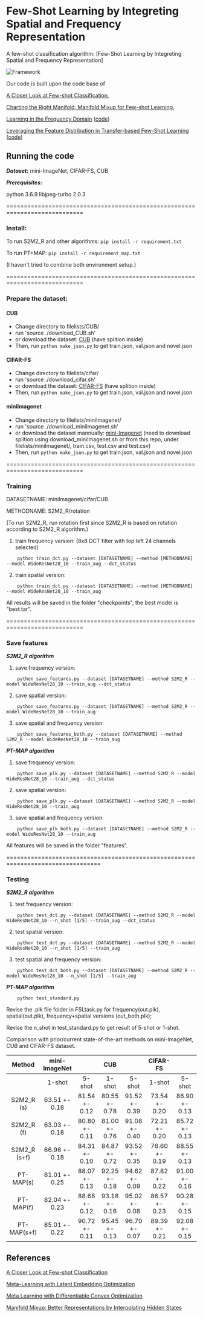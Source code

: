 Few-Shot Learning by Integreting Spatial and Frequency Representation
=======

A few-shot classification algorithm: [Few-Shot Learning by Integreting Spatial and Frequency Representation]

![Framework](https://github.com/xiangyu8/PT-MAP-sf/blob/master/framework.png)

Our code is built upon the code base of 

[A Closer Look at Few-shot Classification](https://openreview.net/pdf?id=HkxLXnAcFQ), 

[Charting the Right Manifold: Manifold Mixup for Few-shot Learning](https://github.com/nupurkmr9/S2M2_fewshot.git), 

[Learning in the Frequency Domain](https://openaccess.thecvf.com/content_CVPR_2020/papers/Xu_Learning_in_the_Frequency_Domain_CVPR_2020_paper.pdf) ([code](https://github.com/calmevtime/DCTNet.git))

[Leveraging the Feature Distribution in Transfer-based Few-Shot Learning](https://arxiv.org/pdf/2006.03806v2.pdf) ([code](https://github.com/yhu01/PT-MAP))

Running the code
------------
***Dataset:*** mini-ImageNet, CIFAR-FS, CUB

***Prerequisites:*** 

python 3.6.9
libjpeg-turbo 2.0.3



============================================================================

### Install:

To run S2M2_R and other algorithms: 
```pip install -r requirement.txt```

To run PT+MAP: 
```pip install -r requirement_map.txt```

(I haven't tried to combine both environment setup.)

============================================================================

### Prepare the dataset:

#### CUB

* Change directory to filelists/CUB/
* run 'source ./download_CUB.sh' 
* or download the dataset: [CUB](https://drive.google.com/file/d/1hbzc_P1FuxMkcabkgn9ZKinBwW683j45/view) (have splition inside)
* Then, run ```python make_json.py``` to get train.json, val.json and novel.json

#### CIFAR-FS
* Change directory to filelists/cifar/
* run 'source ./download_cifar.sh' 
* or download the dataset: [CIFAR-FS](https://drive.google.com/file/d/1pTsCCMDj45kzFYgrnO67BWVbKs48Q3NI/view) (have splition inside)
* Then, run ```python make_json.py``` to get train.json, val.json and novel.json

#### miniImagenet
* Change directory to filelists/miniImagenet/
* run 'source ./download_miniImagenet.sh' 
* or download the dataset mannually: [mini-Imagenet](https://drive.google.com/file/d/0B3Irx3uQNoBMQ1FlNXJsZUdYWEE/view) (need to download splition using download_miniImagenet.sh or from this repo, under filelists/miniImagenet/, train.csv, test.csv and test.csv)
* Then, run ```python make_json.py``` to get train.json, val.json and novel.json

============================================================================

### Training

DATASETNAME: miniImagenet/cifar/CUB

METHODNAME: S2M2_R/rotation

(To run S2M2_R, run rotation first since S2M2_R is based on rotation according to S2M2_R algorithm.)

1) train frequency version: (8x8 DCT filter with top left 24 channels selected)
```
	python train_dct.py --dataset [DATASETNAME] --method [METHODNAME] --model WideResNet28_10 --train_aug --dct_status
```	

2) train spatial version:
```
	python train_dct.py --dataset [DATASETNAME] --method [METHODNAME] --model WideResNet28_10 --train_aug
```
		
All results will be saved in the folder "checkpoints", the best model is "best.tar".

============================================================================

### Save features

***S2M2_R algorithm***
1) save frequency version:
```
	python save_features.py --dataset [DATASETNAME] --method S2M2_R --model WideResNet28_10 --train_aug --dct_status
```
2) save spatial version:
```
	python save_features.py --dataset [DATASETNAME] --method S2M2_R --model WideResNet28_10 --train_aug
```
3) save spatial and frequency version:
```
	python save_features_both.py --dataset [DATASETNAME] --method S2M2_R --model WideResNet28_10 --train_aug
```
***PT-MAP algorithm***
1) save frequency version:
```
	python save_plk.py --dataset [DATASETNAME] --method S2M2_R --model WideResNet28_10 --train_aug --dct_status
```
2) save spatial version:
```
	python save_plk.py --dataset [DATASETNAME] --method S2M2_R --model WideResNet28_10 --train_aug
```
3) save spatial and frequency version:
```
	python save_plk_both.py --dataset [DATASETNAME] --method S2M2_R --model WideResNet28_10 --train_aug
```

All features will be saved in the folder "features".

=================================================================================

### Testing

***S2M2_R algorithm***
1) test frequency version:
```
	python test_dct.py --dataset [DATASETNAME] --method S2M2_R --model WideResNet28_10 --n_shot [1/5] --train_aug --dct_status	
```

2) test spatial version:
```
	python test_dct.py --dataset [DATASETNAME] --method S2M2_R --model WideResNet28_10 --n_shot [1/5] --train_aug	
```
3) test spatial and frequency version:
```
	python test_dct_both.py --dataset [DATASETNAME] --method S2M2_R --model WideResNet28_10 --n_shot [1/5] --train_aug	
```
***PT-MAP algorithm***
```
	python test_standard.py	
```

Revise the .plk file folder in FSLtask.py for frequency(out.plk), spatial(out.plk), frequency+spatial versions (out_both.plk);

Revise the n_shot in test_standard.py to get result of 5-shot or 1-shot.

Comparison with prior/current state-of-the-art methods on mini-ImageNet, CUB and CIFAR-FS dataset.


|      Method    | mini-ImageNet |               |      CUB      |               |   CIFAR-FS     |               |
|:--------------:|:-------------:|:-------------:|:-------------:|:-------------:|:--------------:|:-------------:|
|                |     1-shot    |     5-shot    |     1-shot    |     5-shot    |    1-shot      |     5-shot    |
|   S2M2_R (s)   | 63.51 +- 0.18 | 81.54 +- 0.12 | 80.55 +- 0.78 | 91.52 +- 0.39 | 73.54 +- 0.20  | 86.90 +- 0.13 |
|   S2M2_R (f)   | 63.03 +- 0.18 | 80.80 +- 0.11 | 81.00 +- 0.76 | 91.08 +- 0.40 | 72.21 +- 0.20  | 85.72 +- 0.13 |
|  S2M2_R (s+f)  | 66.96 +- 0.18 | 84.31 +- 0.10 | 84.87 +- 0.72 | 93.52 +- 0.35 | 76.60 +- 0.19  | 88.55 +- 0.13 |
|   PT-MAP(s)    | 81.01 +- 0.25 | 88.07 +- 0.13 | 92.25 +- 0.18 | 94.62 +- 0.09 | 87.82 +- 0.22  | 91.00 +- 0.16 |
|   PT-MAP(f)    | 82.04 +- 0.23 | 88.68 +- 0.12 | 93.18 +- 0.16 | 95.02 +- 0.08 | 86.57 +- 0.23  | 90.28 +- 0.15 |
|   PT-MAP(s+f)  | 85.01 +- 0.22 | 90.72 +- 0.11 | 95.45 +- 0.13 | 96.70 +- 0.07 | 89.39 +- 0.21  | 92.08 +- 0.15 |


References
------------
[A Closer Look at Few-shot Classification](https://openreview.net/pdf?id=HkxLXnAcFQ)

[Meta-Learning with Latent Embedding Optimization](https://arxiv.org/pdf/1807.05960.pdf)

[Meta Learning with Differentiable Convex Optimization](https://arxiv.org/pdf/1904.03758.pdf)

[Manifold Mixup: Better Representations by Interpolating Hidden States](http://proceedings.mlr.press/v97/verma19a.html)
